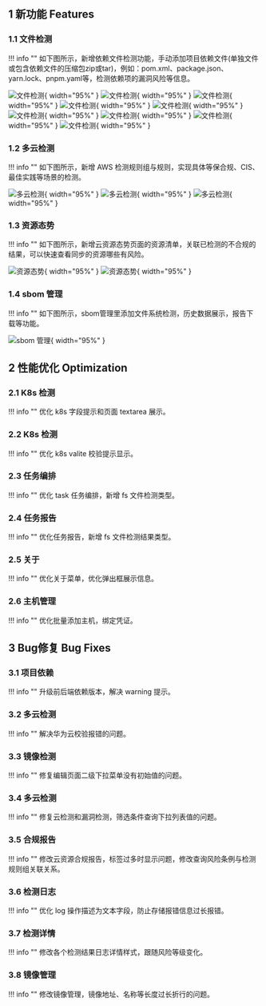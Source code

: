 ## 1 新功能 Features

### 1.1 文件检测

!!! info ""
    如下图所示，新增依赖文件检测功能，手动添加项目依赖文件(单独文件或包含依赖文件的压缩包zip或tar)，例如：pom.xml、package.json、yarn.lock、pnpm.yaml等，检测依赖项的漏洞风险等信息。

![文件检测](../img/release/0.4.1/img.png){ width="95%" }
![文件检测](../img/release/0.4.1/img_1.png){ width="95%" }
![文件检测](../img/release/0.4.1/img_2.png){ width="95%" }
![文件检测](../img/release/0.4.1/img_3.png){ width="95%" }
![文件检测](../img/release/0.4.1/img_4.png){ width="95%" }
![文件检测](../img/release/0.4.1/img_5.png){ width="95%" }
![文件检测](../img/release/0.4.1/img_6.png){ width="95%" }
![文件检测](../img/release/0.4.1/img_7.png){ width="95%" }
![文件检测](../img/release/0.4.1/img_8.png){ width="95%" }

### 1.2 多云检测

!!! info ""
    如下图所示，新增 AWS 检测规则组与规则，实现具体等保合规、CIS、最佳实践等场景的检测。

![多云检测](../img/release/0.4.1/img_9.png){ width="95%" }
![多云检测](../img/release/0.4.1/img_10.png){ width="95%" }
![多云检测](../img/release/0.4.1/img_14.png){ width="95%" }

### 1.3 资源态势

!!! info ""
    如下图所示，新增云资源态势页面的资源清单，关联已检测的不合规的结果，可以快速查看同步的资源哪些有风险。

![资源态势](../img/release/0.4.1/img_11.png){ width="95%" }
![资源态势](../img/release/0.4.1/img_12.png){ width="95%" }

### 1.4 sbom 管理

!!! info ""
    如下图所示，sbom管理里添加文件系统检测，历史数据展示，报告下载等功能。

![sbom 管理](../img/release/0.4.1/img_13.png){ width="95%" }


## 2 性能优化 Optimization

### 2.1 K8s 检测

!!! info ""
    优化 k8s 字段提示和页面 textarea 展示。

### 2.2 K8s 检测

!!! info ""
    优化 k8s valite 校验提示显示。

### 2.3 任务编排

!!! info ""
    优化 task 任务编排，新增 fs 文件检测类型。

### 2.4 任务报告

!!! info ""
    优化任务报告，新增 fs 文件检测结果类型。

### 2.5 关于

!!! info ""
    优化关于菜单，优化弹出框展示信息。

### 2.6 主机管理

!!! info ""
    优化批量添加主机，绑定凭证。

## 3 Bug修复 Bug Fixes

### 3.1 项目依赖

!!! info ""
    升级前后端依赖版本，解决 warning 提示。

### 3.2 多云检测

!!! info ""
    解决华为云校验报错的问题。

### 3.3 镜像检测

!!! info ""
    修复编辑页面二级下拉菜单没有初始值的问题。

### 3.4 多云检测

!!! info ""
    修复云检测和漏洞检测，筛选条件查询下拉列表值的问题。

### 3.5 合规报告

!!! info ""
    修改云资源合规报告，标签过多时显示问题，修改查询风险条例与检测规则组关联关系。

### 3.6 检测日志

!!! info ""
    优化 log 操作描述为文本字段，防止存储报错信息过长报错。

### 3.7 检测详情

!!! info ""
    修改各个检测结果日志详情样式，跟随风险等级变化。

### 3.8 镜像管理

!!! info ""
    修改镜像管理，镜像地址、名称等长度过长折行的问题。
